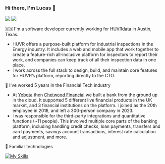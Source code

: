 ### Hi there, I'm Lucas 👋

<!--
**lucasrijllart/lucasrijllart** is a ✨ _special_ ✨ repository because its `README.md` (this file) appears on your GitHub profile.

Here are some ideas to get you started:

- 🔭 I’m currently working on ...
- 🌱 I’m currently learning ...
- 👯 I’m looking to collaborate on ...
- 🤔 I’m looking for help with ...
- 💬 Ask me about ...
- 📫 How to reach me: ...
- 😄 Pronouns: ...
- ⚡ Fun fact: ...
-->

<a href="https://www.linkedin.com/in/lucas-rijllart/"> <img src="https://img.shields.io/badge/LinkedIn-0077B5?style=for-the-badge&logo=linkedin&logoColor=white" /></a>
<a href="https://lucasrijllart.com"> <img src="https://img.shields.io/badge/website-000000?style=for-the-badge&logo=About.me&logoColor=white" /></a>

🇺🇸 I'm a software developer currently working for [HUVRdata](https://www.huvrdata.com/) in Austin, Texas.
- HUVR offers a purpose-built platform for industrial inspections in the Energy industry. It includes a web and mobile app that work together to create a feature-rich all-inclusive platform for inspectors to report their work, and companies can keep track of all their inspection data in one place.
- I work across the full stack to design, build, and maintain core features for HUVR’s platform, reporting directly to the CTO.

🏦 I've worked 5 years in the Financial Tech industry
- At [Yobota](https://www.yobota.com) then [Chetwood Financial](https://chetwood.co) we built a bank from the ground up in the cloud. It supported 5 different live financial products in the UK market, and 3 financial institutions on the platform. I joined as the 20th employee in 2018, and left a 300-person company in 2023.
- I was responsible for the third-party integrations and quantitative functions (~11 people). This involved multiple core parts of the banking platform, including handling credit checks, loan payments, transfers and card payments, savings account transactions, interest rate calculation and adjustment, and more.

🚀 Familiar technologies

[![My Skills](https://skillicons.dev/icons?i=py,java,bash,go,django,flask,redis,postgres,docker,git,github,prometheus,grafana,jenkins,vim)](https://skills.thijs.gg)
